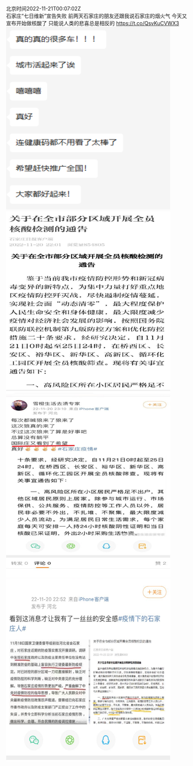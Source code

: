 北京时间2022-11-21T00:07:02Z<br>石家庄“七日维新”宣告失败
前两天石家庄的朋友还跟我说石家庄的烟火气
今天又宣布开始做核酸了
只能说人类的悲喜总是相反的 https://t.co/QsvKuCVWX3<br><img src='/temp/image/2022/o-Month-11/1594361684856131586_0.jpg' width='450' height='500'><img src='/temp/image/2022/o-Month-11/1594361684856131586_1.jpg' width='450' height='500'><img src='/temp/image/2022/o-Month-11/1594361684856131586_2.jpg' width='450' height='500'><img src='/temp/image/2022/o-Month-11/1594361684856131586_3.jpg' width='450' height='500'><br><br>